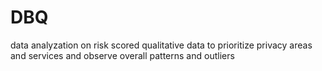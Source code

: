 # DBQ
data analyzation on risk scored qualitative data to prioritize privacy areas and services and observe overall patterns and outliers
